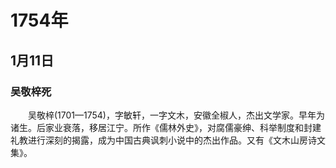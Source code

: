 # 1754年
## 1月11日
### 吴敬梓死
　　吴敬梓(1701—1754)，字敏轩，一字文木，安徽全椒人，杰出文学家。早年为诸生。后家业衰落，移居江宁。所作《儒林外史》，对腐儒豪绅、科举制度和封建礼教进行深刻的揭露，成为中国古典讽刺小说中的杰出作品。又有《文木山房诗文集》。
<comment/>